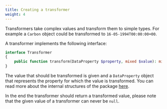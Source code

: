 ```yaml
---
title: Creating a transformer
weight: 4
---
```


Transformers take complex values and transform them to simple types. For example a `Carbon` object could be transformed to `16-05-1994T00:00:00+00`.

A transformer implements the following interface:

```php
interface Transformer
{
    public function transform(DataProperty $property, mixed $value): mixed;
}
```

The value that should be transformed is given and a `DataProperty` object that represents the property for which the value is transformed. You can read more about the internal structures of the package [here](TODO).

In the end the transformer should return a transformed value, please note that the given value of a transformer can never be `null`.
